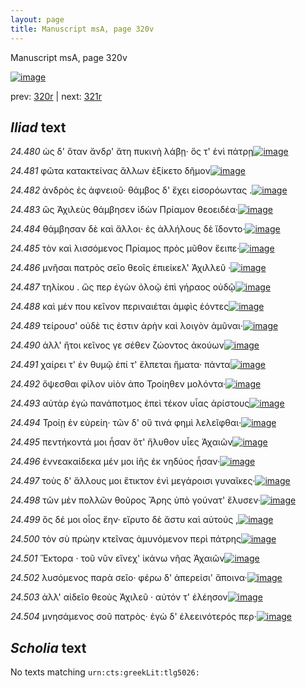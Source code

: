 ```yaml
---
layout: page
title: Manuscript msA, page 320v
---
```


Manuscript msA, page 320v

[![image](http://www.homermultitext.org/iipsrv?OBJ=IIP,1.0&FIF=/project/homer/pyramidal/deepzoom/hmt/vaimg/2017a/VA320VN_0822.tif&WID=100&CVT=JPEG)](http://www.homermultitext.org/ict2/?urn=urn:cite2:hmt:vaimg.2017a:VA320VN_0822)

prev:  [320r](../320r) | next:  [321r](../321r)

## *Iliad* text

*24.480* <a id="24.480"/> ὡς δ' ὅταν ἄνδρ' ἄτη πυκινὴ λάβῃ· ὅς τ' ἐνὶ πάτρῃ[![image](http://www.homermultitext.org/iipsrv?OBJ=IIP,1.0&FIF=/project/homer/pyramidal/deepzoom/hmt/vaimg/2017a/VA320VN_0822.tif&RGN=0.462,0.241,0.347,0.0233&WID=1000&CVT=JPEG)](http://www.homermultitext.org/ict2/?urn=urn:cite2:hmt:vaimg.2017a:VA320VN_0822@0.462,0.241,0.347,0.0233)

*24.481* <a id="24.481"/> φῶτα κατακτείνας ἄλλων ἐξίκετο δῆμον[![image](http://www.homermultitext.org/iipsrv?OBJ=IIP,1.0&FIF=/project/homer/pyramidal/deepzoom/hmt/vaimg/2017a/VA320VN_0822.tif&RGN=0.482,0.2598,0.29,0.0233&WID=1000&CVT=JPEG)](http://www.homermultitext.org/ict2/?urn=urn:cite2:hmt:vaimg.2017a:VA320VN_0822@0.482,0.2598,0.29,0.0233)

*24.482* <a id="24.482"/> ἀνδρὸς ἐς ἀφνειοῦ· θάμβος δ' ἔχει εἰσορόωντας .[![image](http://www.homermultitext.org/iipsrv?OBJ=IIP,1.0&FIF=/project/homer/pyramidal/deepzoom/hmt/vaimg/2017a/VA320VN_0822.tif&RGN=0.483,0.277,0.337,0.0233&WID=1000&CVT=JPEG)](http://www.homermultitext.org/ict2/?urn=urn:cite2:hmt:vaimg.2017a:VA320VN_0822@0.483,0.277,0.337,0.0233)

*24.483* <a id="24.483"/> ὣς Ἀχιλεὺς θάμβησεν ἰδὼν Πρίαμον θεοειδέα·[![image](http://www.homermultitext.org/iipsrv?OBJ=IIP,1.0&FIF=/project/homer/pyramidal/deepzoom/hmt/vaimg/2017a/VA320VN_0822.tif&RGN=0.466,0.2935,0.345,0.0233&WID=1000&CVT=JPEG)](http://www.homermultitext.org/ict2/?urn=urn:cite2:hmt:vaimg.2017a:VA320VN_0822@0.466,0.2935,0.345,0.0233)

*24.484* <a id="24.484"/> θάμβησαν δὲ καὶ ἄλλοι· ἐς ἀλλήλους δὲ ἴδοντο·[![image](http://www.homermultitext.org/iipsrv?OBJ=IIP,1.0&FIF=/project/homer/pyramidal/deepzoom/hmt/vaimg/2017a/VA320VN_0822.tif&RGN=0.482,0.3116,0.326,0.021&WID=1000&CVT=JPEG)](http://www.homermultitext.org/ict2/?urn=urn:cite2:hmt:vaimg.2017a:VA320VN_0822@0.482,0.3116,0.326,0.021)

*24.485* <a id="24.485"/> τὸν καὶ λισσόμενος Πρίαμος πρὸς μῦθον ἔειπε·[![image](http://www.homermultitext.org/iipsrv?OBJ=IIP,1.0&FIF=/project/homer/pyramidal/deepzoom/hmt/vaimg/2017a/VA320VN_0822.tif&RGN=0.481,0.3273,0.344,0.024&WID=1000&CVT=JPEG)](http://www.homermultitext.org/ict2/?urn=urn:cite2:hmt:vaimg.2017a:VA320VN_0822@0.481,0.3273,0.344,0.024)

*24.486* <a id="24.486"/> μνῆσαι πατρὸς σεῖο θεοῖς ἐπιείκελ' Ἀχιλλεῦ ·[![image](http://www.homermultitext.org/iipsrv?OBJ=IIP,1.0&FIF=/project/homer/pyramidal/deepzoom/hmt/vaimg/2017a/VA320VN_0822.tif&RGN=0.458,0.3476,0.344,0.024&WID=1000&CVT=JPEG)](http://www.homermultitext.org/ict2/?urn=urn:cite2:hmt:vaimg.2017a:VA320VN_0822@0.458,0.3476,0.344,0.024)

*24.487* <a id="24.487"/> τηλίκου . ὥς περ ἐγὼν ὀλοῷ ἐπὶ γήραος οὐδῷ[![image](http://www.homermultitext.org/iipsrv?OBJ=IIP,1.0&FIF=/project/homer/pyramidal/deepzoom/hmt/vaimg/2017a/VA320VN_0822.tif&RGN=0.483,0.3641,0.339,0.0218&WID=1000&CVT=JPEG)](http://www.homermultitext.org/ict2/?urn=urn:cite2:hmt:vaimg.2017a:VA320VN_0822@0.483,0.3641,0.339,0.0218)

*24.488* <a id="24.488"/> καὶ μέν που κεῖνον περιναιέται ἀμφὶς ἐόντες[![image](http://www.homermultitext.org/iipsrv?OBJ=IIP,1.0&FIF=/project/homer/pyramidal/deepzoom/hmt/vaimg/2017a/VA320VN_0822.tif&RGN=0.477,0.3821,0.329,0.0218&WID=1000&CVT=JPEG)](http://www.homermultitext.org/ict2/?urn=urn:cite2:hmt:vaimg.2017a:VA320VN_0822@0.477,0.3821,0.329,0.0218)

*24.489* <a id="24.489"/> τείρουσ' οὐδὲ τις ἐστιν ἀρὴν καὶ λοιγὸν ἀμῦναι·[![image](http://www.homermultitext.org/iipsrv?OBJ=IIP,1.0&FIF=/project/homer/pyramidal/deepzoom/hmt/vaimg/2017a/VA320VN_0822.tif&RGN=0.479,0.4009,0.35,0.0218&WID=1000&CVT=JPEG)](http://www.homermultitext.org/ict2/?urn=urn:cite2:hmt:vaimg.2017a:VA320VN_0822@0.479,0.4009,0.35,0.0218)

*24.490* <a id="24.490"/> ἀλλ' ἤτοι κεῖνος γε σέθεν ζώοντος ἀκούων[![image](http://www.homermultitext.org/iipsrv?OBJ=IIP,1.0&FIF=/project/homer/pyramidal/deepzoom/hmt/vaimg/2017a/VA320VN_0822.tif&RGN=0.469,0.4189,0.311,0.0218&WID=1000&CVT=JPEG)](http://www.homermultitext.org/ict2/?urn=urn:cite2:hmt:vaimg.2017a:VA320VN_0822@0.469,0.4189,0.311,0.0218)

*24.491* <a id="24.491"/> χαίρει τ' ἐν θυμῷ ἐπί τ' ἔλπεται ἤματα· πάντα[![image](http://www.homermultitext.org/iipsrv?OBJ=IIP,1.0&FIF=/project/homer/pyramidal/deepzoom/hmt/vaimg/2017a/VA320VN_0822.tif&RGN=0.481,0.4339,0.349,0.0248&WID=1000&CVT=JPEG)](http://www.homermultitext.org/ict2/?urn=urn:cite2:hmt:vaimg.2017a:VA320VN_0822@0.481,0.4339,0.349,0.0248)

*24.492* <a id="24.492"/> ὄψεσθαι φίλον υἱὸν ἀπο Τροίηθεν μολόντα·[![image](http://www.homermultitext.org/iipsrv?OBJ=IIP,1.0&FIF=/project/homer/pyramidal/deepzoom/hmt/vaimg/2017a/VA320VN_0822.tif&RGN=0.478,0.4527,0.303,0.0248&WID=1000&CVT=JPEG)](http://www.homermultitext.org/ict2/?urn=urn:cite2:hmt:vaimg.2017a:VA320VN_0822@0.478,0.4527,0.303,0.0248)

*24.493* <a id="24.493"/> αὐτὰρ ἐγὼ πανάποτμος ἐπεὶ τέκον υἷας ἀρίστους[![image](http://www.homermultitext.org/iipsrv?OBJ=IIP,1.0&FIF=/project/homer/pyramidal/deepzoom/hmt/vaimg/2017a/VA320VN_0822.tif&RGN=0.48,0.47,0.35,0.0218&WID=1000&CVT=JPEG)](http://www.homermultitext.org/ict2/?urn=urn:cite2:hmt:vaimg.2017a:VA320VN_0822@0.48,0.47,0.35,0.0218)

*24.494* <a id="24.494"/> Τροίῃ ἐν εὐρείη· τῶν δ' οὔ τινά φημὶ λελεῖφθαι·[![image](http://www.homermultitext.org/iipsrv?OBJ=IIP,1.0&FIF=/project/homer/pyramidal/deepzoom/hmt/vaimg/2017a/VA320VN_0822.tif&RGN=0.476,0.4872,0.35,0.0218&WID=1000&CVT=JPEG)](http://www.homermultitext.org/ict2/?urn=urn:cite2:hmt:vaimg.2017a:VA320VN_0822@0.476,0.4872,0.35,0.0218)

*24.495* <a id="24.495"/> πεντήκοντά μοι ἦσαν ὅτ' ἤλυθον υἷες Ἀχαιῶν[![image](http://www.homermultitext.org/iipsrv?OBJ=IIP,1.0&FIF=/project/homer/pyramidal/deepzoom/hmt/vaimg/2017a/VA320VN_0822.tif&RGN=0.473,0.5045,0.35,0.0233&WID=1000&CVT=JPEG)](http://www.homermultitext.org/ict2/?urn=urn:cite2:hmt:vaimg.2017a:VA320VN_0822@0.473,0.5045,0.35,0.0233)

*24.496* <a id="24.496"/> ἐννεακαίδεκα μέν μοι ἰῆς ἐκ νηδύος ἦσαν·[![image](http://www.homermultitext.org/iipsrv?OBJ=IIP,1.0&FIF=/project/homer/pyramidal/deepzoom/hmt/vaimg/2017a/VA320VN_0822.tif&RGN=0.478,0.5218,0.328,0.0233&WID=1000&CVT=JPEG)](http://www.homermultitext.org/ict2/?urn=urn:cite2:hmt:vaimg.2017a:VA320VN_0822@0.478,0.5218,0.328,0.0233)

*24.497* <a id="24.497"/> τοὺς δ' ἄλλους μοι ἔτικτον ἐνὶ μεγάροισι γυναῖκες·[![image](http://www.homermultitext.org/iipsrv?OBJ=IIP,1.0&FIF=/project/homer/pyramidal/deepzoom/hmt/vaimg/2017a/VA320VN_0822.tif&RGN=0.477,0.5398,0.355,0.0233&WID=1000&CVT=JPEG)](http://www.homermultitext.org/ict2/?urn=urn:cite2:hmt:vaimg.2017a:VA320VN_0822@0.477,0.5398,0.355,0.0233)

*24.498* <a id="24.498"/> τῶν μὲν πολλῶν θοῦρος Ἄρης ὑπὸ γούνατ' ἔλυσεν·[![image](http://www.homermultitext.org/iipsrv?OBJ=IIP,1.0&FIF=/project/homer/pyramidal/deepzoom/hmt/vaimg/2017a/VA320VN_0822.tif&RGN=0.476,0.5563,0.362,0.0233&WID=1000&CVT=JPEG)](http://www.homermultitext.org/ict2/?urn=urn:cite2:hmt:vaimg.2017a:VA320VN_0822@0.476,0.5563,0.362,0.0233)

*24.499* <a id="24.499"/> ὃς δέ μοι οἶος ἔην· εἴρυτο δὲ ἄστυ καὶ αὐτούς ,[![image](http://www.homermultitext.org/iipsrv?OBJ=IIP,1.0&FIF=/project/homer/pyramidal/deepzoom/hmt/vaimg/2017a/VA320VN_0822.tif&RGN=0.477,0.5743,0.342,0.0233&WID=1000&CVT=JPEG)](http://www.homermultitext.org/ict2/?urn=urn:cite2:hmt:vaimg.2017a:VA320VN_0822@0.477,0.5743,0.342,0.0233)

*24.500* <a id="24.500"/> τὸν σὺ πρώην κτεῖνας ἀμυνόμενον περὶ πάτρης[![image](http://www.homermultitext.org/iipsrv?OBJ=IIP,1.0&FIF=/project/homer/pyramidal/deepzoom/hmt/vaimg/2017a/VA320VN_0822.tif&RGN=0.478,0.5916,0.37,0.0233&WID=1000&CVT=JPEG)](http://www.homermultitext.org/ict2/?urn=urn:cite2:hmt:vaimg.2017a:VA320VN_0822@0.478,0.5916,0.37,0.0233)

*24.501* <a id="24.501"/> Ἕκτορα · τοῦ νῦν εἵνεχ' ἱκάνω νῆας Ἀχαιῶν[![image](http://www.homermultitext.org/iipsrv?OBJ=IIP,1.0&FIF=/project/homer/pyramidal/deepzoom/hmt/vaimg/2017a/VA320VN_0822.tif&RGN=0.478,0.6104,0.352,0.0233&WID=1000&CVT=JPEG)](http://www.homermultitext.org/ict2/?urn=urn:cite2:hmt:vaimg.2017a:VA320VN_0822@0.478,0.6104,0.352,0.0233)

*24.502* <a id="24.502"/> λυσόμενος παρὰ σεῖο· φέρω δ' ἀπερείσι' ἄποινα·[![image](http://www.homermultitext.org/iipsrv?OBJ=IIP,1.0&FIF=/project/homer/pyramidal/deepzoom/hmt/vaimg/2017a/VA320VN_0822.tif&RGN=0.477,0.6276,0.37,0.0233&WID=1000&CVT=JPEG)](http://www.homermultitext.org/ict2/?urn=urn:cite2:hmt:vaimg.2017a:VA320VN_0822@0.477,0.6276,0.37,0.0233)

*24.503* <a id="24.503"/> ἀλλ' αἰδεῖο θεοὺς Ἀχιλεῦ · αὐτόν τ' ἐλέησον[![image](http://www.homermultitext.org/iipsrv?OBJ=IIP,1.0&FIF=/project/homer/pyramidal/deepzoom/hmt/vaimg/2017a/VA320VN_0822.tif&RGN=0.453,0.6449,0.341,0.0248&WID=1000&CVT=JPEG)](http://www.homermultitext.org/ict2/?urn=urn:cite2:hmt:vaimg.2017a:VA320VN_0822@0.453,0.6449,0.341,0.0248)

*24.504* <a id="24.504"/> μνησάμενος σοῦ πατρὸς· ἐγὼ δ' ἐλεεινότερός περ·[![image](http://www.homermultitext.org/iipsrv?OBJ=IIP,1.0&FIF=/project/homer/pyramidal/deepzoom/hmt/vaimg/2017a/VA320VN_0822.tif&RGN=0.472,0.6607,0.39,0.0278&WID=1000&CVT=JPEG)](http://www.homermultitext.org/ict2/?urn=urn:cite2:hmt:vaimg.2017a:VA320VN_0822@0.472,0.6607,0.39,0.0278)

## *Scholia* text

No texts matching `urn:cts:greekLit:tlg5026:`